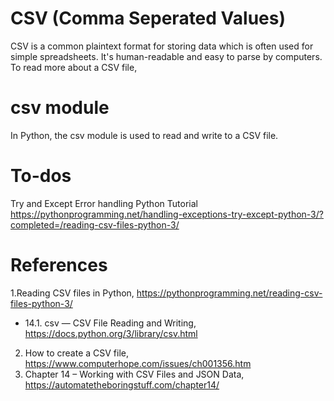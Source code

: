 # CSV (Comma Seperated Values)
CSV is a common plaintext format for storing data which is often used for simple spreadsheets.
It's human-readable and easy to parse by computers.
To read more about a CSV file,

# csv module
In Python, the csv module is used to read and write to a CSV file.

# To-dos
Try and Except Error handling Python Tutorial
https://pythonprogramming.net/handling-exceptions-try-except-python-3/?completed=/reading-csv-files-python-3/

# References
1.Reading CSV files in Python, https://pythonprogramming.net/reading-csv-files-python-3/
* 14.1. csv — CSV File Reading and Writing, https://docs.python.org/3/library/csv.html
2. How to create a CSV file, https://www.computerhope.com/issues/ch001356.htm
3. Chapter 14 – Working with CSV Files and JSON Data, https://automatetheboringstuff.com/chapter14/
